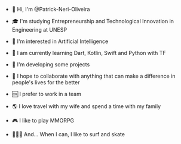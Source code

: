 - 👋 Hi, I'm @Patrick-Neri-Oliveira

- 🎓 I'm studying Entrepreneurship and Technological Innovation in Engineering at UNESP

- 👀 I'm interested in Artificial Intelligence

- 🌱 I am currently learning Dart, Kotlin, Swift and Python with TF

- 🚀 I'm developing some projects

- 💙 I hope to collaborate with anything that can make a difference in people's lives for the better

- 🆒 I prefer to work in a team

- 🌎 I love travel with my wife and spend a time with my family

- 🎮 I like to play MMORPG

- 🏄🏽‍♂️ And... When I can, I like to surf and skate
